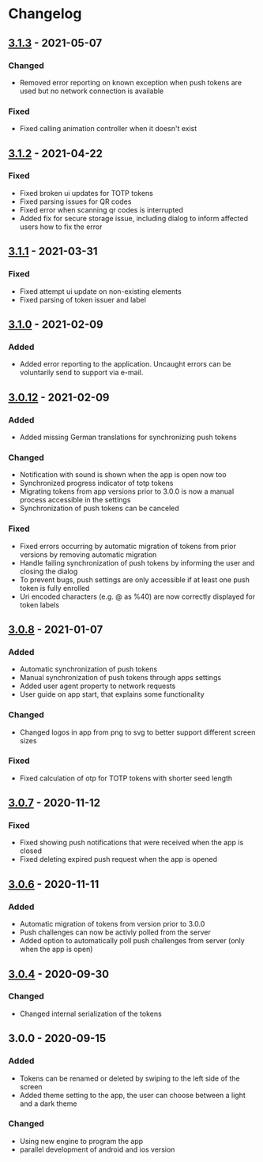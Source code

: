 # Changelog

## [3.1.3] - 2021-05-07

### Changed

- Removed error reporting on known exception when push tokens are used but no network connection is available

### Fixed

- Fixed calling animation controller when it doesn't exist

## [3.1.2] - 2021-04-22

### Fixed

- Fixed broken ui updates for TOTP tokens
- Fixed parsing issues for QR codes
- Fixed error when scanning qr codes is interrupted
- Added fix for secure storage issue, including dialog to inform affected users how to fix the error

## [3.1.1] - 2021-03-31

### Fixed

- Fixed attempt ui update on non-existing elements
- Fixed parsing of token issuer and label

## [3.1.0] - 2021-02-09

### Added

- Added error reporting to the application. Uncaught errors can be voluntarily send to support via e-mail. 

## [3.0.12] - 2021-02-09

### Added

- Added missing German translations for synchronizing push tokens

### Changed

- Notification with sound is shown when the app is open now too
- Synchronized progress indicator of totp tokens
- Migrating tokens from app versions prior to 3.0.0 is now a manual process accessible in the settings
- Synchronization of push tokens can be canceled

### Fixed

- Fixed errors occurring by automatic migration of tokens from prior versions by removing automatic migration
- Handle failing synchronization of push tokens by informing the user and closing the dialog
- To prevent bugs, push settings are only accessible if at least one push token is fully enrolled
- Uri encoded characters (e.g. @ as %40) are now correctly displayed for token labels 


## [3.0.8] - 2021-01-07

### Added

- Automatic synchronization of push tokens
- Manual synchronization of push tokens through apps settings
- Added user agent property to network requests
- User guide on app start, that explains some functionality

### Changed

- Changed logos in app from png to svg to better support different screen sizes

### Fixed

- Fixed calculation of otp for TOTP tokens with shorter seed length

## [3.0.7] - 2020-11-12

### Fixed

- Fixed showing push notifications that were received when the app is closed
- Fixed deleting expired push request when the app is opened


## [3.0.6] - 2020-11-11

### Added

- Automatic migration of tokens from version prior to 3.0.0
- Push challenges can now be activly polled from the server
- Added option to automatically poll push challenges from server (only when the app is open)


## [3.0.4] - 2020-09-30

### Changed

- Changed internal serialization of the tokens

## 3.0.0 - 2020-09-15

### Added

- Tokens can be renamed or deleted by swiping to the left side of the screen
- Added theme setting to the app, the user can choose between a light and a dark theme

### Changed

- Using new engine to program the app
- parallel development of android and ios version


[3.1.3]: https://github.com/privacyidea/pi-authenticator/compare/v3.1.2...v3.1.3
[3.1.2]: https://github.com/privacyidea/pi-authenticator/compare/v3.1.1...v3.1.2
[3.1.1]: https://github.com/privacyidea/pi-authenticator/compare/v3.1.0...v3.1.1
[3.1.0]: https://github.com/privacyidea/pi-authenticator/compare/v3.0.12...v3.1.0
[3.0.12]: https://github.com/privacyidea/pi-authenticator/compare/v3.0.8...v3.0.12
[3.0.8]: https://github.com/privacyidea/pi-authenticator/compare/v3.0.7...v3.0.8
[3.0.7]: https://github.com/privacyidea/pi-authenticator/compare/v3.0.6...v3.0.7
[3.0.6]: https://github.com/privacyidea/pi-authenticator/compare/v3.0.4...v3.0.6
[3.0.4]: https://github.com/privacyidea/pi-authenticator/compare/v3.0.0...v3.0.4
